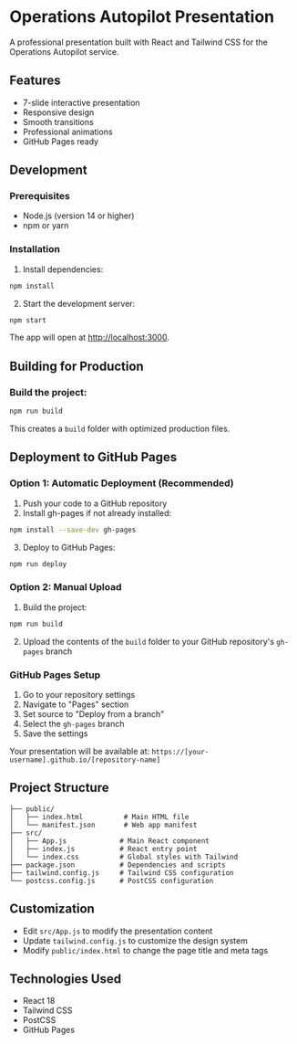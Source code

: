 # Operations Autopilot Presentation

A professional presentation built with React and Tailwind CSS for the Operations Autopilot service.

## Features

- 7-slide interactive presentation
- Responsive design
- Smooth transitions
- Professional animations
- GitHub Pages ready

## Development

### Prerequisites

- Node.js (version 14 or higher)
- npm or yarn

### Installation

1. Install dependencies:
```bash
npm install
```

2. Start the development server:
```bash
npm start
```

The app will open at [http://localhost:3000](http://localhost:3000).

## Building for Production

### Build the project:
```bash
npm run build
```

This creates a `build` folder with optimized production files.

## Deployment to GitHub Pages

### Option 1: Automatic Deployment (Recommended)

1. Push your code to a GitHub repository
2. Install gh-pages if not already installed:
```bash
npm install --save-dev gh-pages
```

3. Deploy to GitHub Pages:
```bash
npm run deploy
```

### Option 2: Manual Upload

1. Build the project:
```bash
npm run build
```

2. Upload the contents of the `build` folder to your GitHub repository's `gh-pages` branch

### GitHub Pages Setup

1. Go to your repository settings
2. Navigate to "Pages" section
3. Set source to "Deploy from a branch"
4. Select the `gh-pages` branch
5. Save the settings

Your presentation will be available at: `https://[your-username].github.io/[repository-name]`

## Project Structure

```
├── public/
│   ├── index.html          # Main HTML file
│   └── manifest.json       # Web app manifest
├── src/
│   ├── App.js             # Main React component
│   ├── index.js           # React entry point
│   └── index.css          # Global styles with Tailwind
├── package.json           # Dependencies and scripts
├── tailwind.config.js     # Tailwind CSS configuration
└── postcss.config.js      # PostCSS configuration
```

## Customization

- Edit `src/App.js` to modify the presentation content
- Update `tailwind.config.js` to customize the design system
- Modify `public/index.html` to change the page title and meta tags

## Technologies Used

- React 18
- Tailwind CSS
- PostCSS
- GitHub Pages 